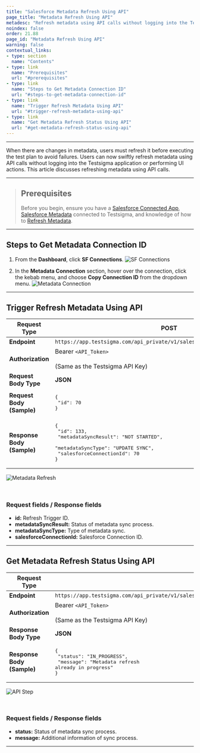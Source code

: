 ```yaml
---
title: "Salesforce Metadata Refresh Using API"
page_title: "Metadata Refresh Using API"
metadesc: "Refresh metadata using API calls without logging into the Testsigma application or performing UI actions | Learn how to refresh metadata and check the status of refresh using API calls"
noindex: false
order: 21.88
page_id: "Metadata Refresh Using API"
warning: false
contextual_links:
- type: section
  name: "Contents"
- type: link
  name: "Prerequisites"
  url: "#prerequisites"
- type: link
  name: "Steps to Get Metadata Connection ID"
  url: "#steps-to-get-metadata-connection-id"
- type: link
  name: "Trigger Refresh Metadata Using API"
  url: "#trigger-refresh-metadata-using-api"
- type: link
  name: "Get Metadata Refresh Status Using API"
  url: "#get-metadata-refresh-status-using-api"
---
```


---

When there are changes in metadata, users must refresh it before executing the test plan to avoid failures. Users can now swiftly refresh metadata using API calls without logging into the Testsigma application or performing UI actions. This article discusses refreshing metadata using API calls.

---

> ## **Prerequisites**
> 
> Before you begin, ensure you have a [Salesforce Connected App](https://testsigma.com/docs/salesforce-testing/connected-app/), [Salesforce Metadata](https://testsigma.com/docs/salesforce-testing/metadata-connections/) connected to Testsigma, and knowledge of how to [Refresh Metadata](https://testsigma.com/docs/salesforce-testing/metadata-connections/#steps-to-refresh-metadata-connection).

---

## **Steps to Get Metadata Connection ID**

1. From the **Dashboard**, click **SF Connections**.
![SF Connections](https://s3.amazonaws.com/static-docs.testsigma.com/new_images/projects/applications/SF_Connections_MD_API.png)

2. In the **Metadata Connection** section, hover over the connection, click the kebab menu, and choose **Copy Connection ID** from the dropdown menu.
![Metadata Connection](https://s3.amazonaws.com/static-docs.testsigma.com/new_images/projects/applications/Connection_ID.png)

---

## **Trigger Refresh Metadata Using API**

| **Request Type**         | **POST**                                                                                              |
|---------------------------|------------------------------------------------------------------------------------------------------|
| **Endpoint**              | `https://app.testsigma.com/api_private/v1/salesforce_metadata_sync/sync_data`                       |
| **Authorization**         | Bearer `<API_Token>` <br> <br> (Same as the Testsigma API Key)                                                |
| **Request Body Type**     | **JSON**                                                                                                |
| **Request Body (Sample)** | <pre>{<br>    "id": 70 <br>} </pre>                                                         |
| **Response Body (Sample)** | <pre>{<br>    "id": 133,<br>    "metadataSyncResult": "NOT STARTED",<br>    "metadataSyncType": "UPDATE SYNC",<br>    "salesforceConnectionId": 70<br>} </pre> |

![Metadata Refresh](https://s3.amazonaws.com/static-docs.testsigma.com/new_images/projects/applications/Metadata_Refresh_Using_API.png)

<br>

### **Request fields / Response fields**<br>

- **id:** Refresh Trigger ID.<br>
- **metadataSyncResult:** Status of metadata sync process.<br>
- **metadataSyncType:** Type of metadata sync.<br>
- **salesforceConnectionId:** Salesforce Connection ID.<br>

---

## **Get Metadata Refresh Status Using API**

| **Request Type**        | **GET**                                                                                          |
|--------------------------|--------------------------------------------------------------------------------------------------|
| **Endpoint**             | `https://app.testsigma.com/api_private/v1/salesforce_metadata_sync/<Trigger_ID>/fetchMetaDataSyncResultStatus` |
| **Authorization**        | Bearer `<API_Token>` <br> <br> (Same as the Testsigma API Key)                                                                                |
| **Response Body Type**   | **JSON**                                                                                            |
| **Response Body (Sample)** | <pre>{<br>    "status": "IN_PROGRESS",<br>    "message": "Metadata refresh already in progress"<br>} </pre> |

![API Step](https://s3.amazonaws.com/static-docs.testsigma.com/new_images/projects/applications/Metadata_Refresh_Status.png)

<br>

### **Request fields / Response fields**<br>

- **status:** Status of metadata sync process.<br>
- **message:** Additional information of sync process.<br>


---